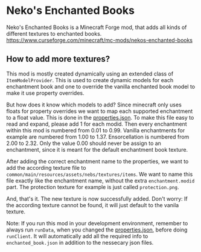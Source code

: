 # Neko's Enchanted Books
Neko's Enchanted Books is a Minecraft Forge mod, that adds all kinds of different textures to enchanted books.
https://www.curseforge.com/minecraft/mc-mods/nekos-enchanted-books

## How to add more textures?
This mod is mostly created dynamically using an extended class of ```ItemModelProvider```. This is used to create dynamic models for each enchantment book and one to override the vanilla enchanted book model to make it use property overrides.

But how does it know which models to add? Since minecraft only uses floats for property overrides we want to map each supported enchantment to a float value. This is done in the [properties.json](./common/main/resources/assets/nebs/models/properties.json). To make this file easy to read and expand, please add 1 for each modid. Then every enchantment within this mod is numbered from 0.01 to 0.99. Vanilla enchantments for example are numbered from 1.00 to 1.37. Ensorcellation is numbered from 2.00 to 2.32. Only the value 0.00 should never be assign to an enchantment, since it is meant for the default enchantment book texture.

After adding the correct enchantment name to the properties, we want to add the according texture file to ```common/main/resources/assets/nebs/textures/items```. We want to name this file exactly like the enchantment name, without the extra ```enchantment.modid``` part. The protection texture for example is just called ```protection.png```.

And, that's it. The new texture is now successfully added. Don't worry: If the according texture cannot be found, it will just default to the vanila texture.

Note: If you run this mod in your development environment, remember to always run ```runData```, when you changed the [properties.json](./common/main/resources/assets/nebs/models/properties.json), before doing ```runClient```. It will automatically add all the required info to ```enchanted_book.json``` in addition to the nessecary json files.
